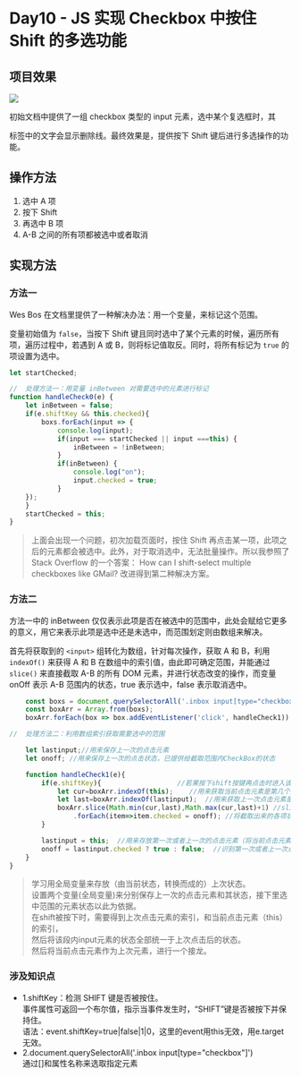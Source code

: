 # Day10 - JS 实现 Checkbox 中按住 Shift 的多选功能

## 项目效果

![](https://github.com/SUNNERCMS/30daysJavascript/blob/master/10%20-%20JS%20%E5%AE%9E%E7%8E%B0%20Checkbox%20%E4%B8%AD%E6%8C%89%E4%BD%8F%20Shift%20%E7%9A%84%E5%A4%9A%E9%80%89%E5%8A%9F%E8%83%BD/GIF.gif)

初始文档中提供了一组 checkbox 类型的 input 元素，选中某个复选框时，其 <p> 标签中的文字会显示删除线。最终效果是，提供按下 Shift 键后进行多选操作的功能。
## 操作方法

1. 选中 A 项
2. 按下 Shift
3. 再选中 B 项
4. A-B 之间的所有项都被选中或者取消

## 实现方法

### 方法一

Wes Bos 在文档里提供了一种解决办法：用一个变量，来标记这个范围。

变量初始值为 `false`，当按下 Shift 键且同时选中了某个元素的时候，遍历所有项，遍历过程中，若遇到 A 或 B，则将标记值取反。同时，将所有标记为 `true` 的项设置为选中。

```js
let startChecked;

//	处理方法一：用变量 inBetween 对需要选中的元素进行标记
function handleCheck0(e) {
	let inBetween = false;
	if(e.shiftKey && this.checked){
		boxs.forEach(input => {
			console.log(input);
			if(input === startChecked || input ===this) {
				inBetween = !inBetween;
			}
			if(inBetween) {
				console.log("on");
				input.checked = true;
			}
	});
	}
	startChecked = this;
}
```
> 上面会出现一个问题，初次加载页面时，按住 Shift 再点击某一项，此项之后的元素都会被选中。此外，对于取消选中，无法批量操作。所以我参照了 Stack Overflow 的一个答案： How can I shift-select multiple checkboxes like GMail? 改进得到第二种解决方案。

### 方法二
方法一中的 inBetween 仅仅表示此项是否在被选中的范围中，此处会赋给它更多的意义，用它来表示此项是选中还是未选中，而范围划定则由数组来解决。  

首先将获取到的 `<input>` 组转化为数组，针对每次操作，获取 A 和 B，利用 `indexOf()` 来获得 A 和 B 在数组中的索引值，由此即可确定范围，并能通过 `slice()` 来直接截取 A-B 的所有 DOM 元素，并进行状态改变的操作，而变量 onOff 表示 A-B 范围内的状态，true 表示选中，false 表示取消选中。
```js
    const boxs = document.querySelectorAll('.inbox input[type="checkbox"]');
    const boxArr = Array.from(boxs);
    boxArr.forEach(box => box.addEventListener('click', handleCheck1));

//  处理方法二：利用数组索引获取需要选中的范围

    let lastinput;//用来保存上一次的点击元素
    let onoff; //用来保存上一次的点击状态，已提供给截取范围内CheckBox的状态

    function handleCheck1(e){
        if(e.shiftKey){                   //若果按下shift按键再点击时进入该程序，主要用来处理索引值
            let cur=boxArr.indexOf(this);    //用来获取当前点击元素是第几个input
            let last=boxArr.indexOf(lastinput);  //用来获取上一次点击元素是第几个input
            boxArr.slice(Math.min(cur,last),Math.max(cur,last)+1) //slice返回一个子数组
                .forEach(item=>item.checked = onoff); //将截取出来的各项状态设置的和上下点击元素的状态一致
        }

        lastinput = this;  //用来存放第一次或者上一次的点击元素（将当前点击元素作为上次元素，然后在有点击时和下次又组成一个范围）
        onoff = lastinput.checked ? true : false;  //识别第一次或者上一次点击元素的状态值
    }
}
```
> 学习用全局变量来存放（由当前状态，转换而成的）上次状态。  
设置两个变量(全局变量)来分别保存上一次的点击元素和其状态，接下里选中范围的元素状态以此为依据。  
在shift被按下时，需要得到上次点击元素的索引，和当前点击元素（this）的索引，  
然后将该段内input元素的状态全部统一于上次点击后的状态。  
然后将当前点击元素作为上次元素，进行一个接龙。  
### 涉及知识点
- 1.shiftKey：检测 SHIFT 键是否被按住。  
事件属性可返回一个布尔值，指示当事件发生时，“SHIFT”键是否被按下并保持住。  
语法：event.shiftKey=true|false|1|0，这里的event用this无效，用e.target无效。  
- 2.document.querySelectorAll('.inbox input[type="checkbox"]')  
通过[]和属性名称来选取指定元素  

